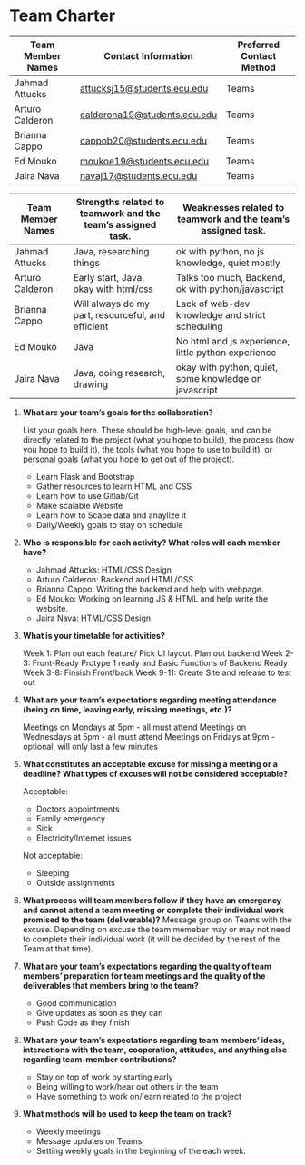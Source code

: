 Team Charter
============
| Team Member Names | Contact Information			| Preferred Contact Method |
| ----------------- | --------------------------	| ------------------------ |
| Jahmad Attucks   | attucksj15@students.ecu.edu   | Teams					   |
| Arturo Calderon   | calderona19@students.ecu.edu  |  Teams				   |
| Brianna Cappo     | cappob20@students.ecu.edu     | Teams                    |
| Ed Mouko			| moukoe19@students.ecu.edu     | Teams                    |
| Jaira Nava		| navaj17@students.ecu.edu      | Teams                    |
 
| Team Member Names	   | Strengths related to teamwork and the team’s assigned task.	 | Weaknesses related to teamwork and the team’s assigned task.		|
| -------------------- | -----------------------------------------------------------     | ------------------------------------------------------------	    |
| Jahmad Attucks      | Java, researching things									     | ok with python, no js knowledge, quiet mostly                    |
| Arturo Calderon      | Early start, Java, okay with html/css						     | Talks too much, Backend, ok with python/javascript               |
| Brianna Cappo        | Will always do my part, resourceful, and efficient              | Lack of web-dev knowledge and strict scheduling                  |
| Ed Mouko             | Java														     | No html and js experience, little python experience              |
| Jaira Nava           | Java, doing research, drawing								     | okay with python, quiet, some knowledge on javascript            |


1. **What are your team’s goals for the collaboration?**

	List your goals here. These should be high-level goals, and can be directly related to the project (what you hope to build), the process (how you hope to build it), the tools (what you hope to use to build it), or personal goals (what you hope to get out of the project).
   - Learn Flask and Bootstrap
   - Gather resources to learn HTML and CSS
   - Learn how to use Gitlab/Git
   - Make scalable Website
   - Learn how to Scape data and anaylize it
   - Daily/Weekly goals to stay on schedule 

2. **Who is responsible for each activity? What roles will each member have?**

   - Jahmad Attucks:		 HTML/CSS Design 
   - Arturo Calderon:		 Backend and HTML/CSS 
   - Brianna Cappo:		 Writing the backend and help with webpage. 
   - Ed Mouko:				 Working on learning JS & HTML and help write the website.
   - Jaira Nava:			 HTML/CSS Design 

3. **What is your timetable for activities?**  

   Week 1: Plan out each feature/ Pick UI layout. Plan out backend 
   Week 2-3: Front-Ready Protype 1 ready and Basic Functions of Backend Ready 
   Week 3-8: Finsish Front/back 
   Week 9-11: Create Site and release to test out

4. **What are your team’s expectations regarding meeting attendance (being on time, leaving early, missing meetings, etc.)?**

   Meetings on Mondays at 5pm - all must attend 
   Meetings on Wednesdays at 5pm - all must attend 
   Meetings on Fridays at 9pm  - optional, will only last a few minutes

5. **What constitutes an acceptable excuse for missing a meeting or a deadline?  What types of excuses will not be considered acceptable?**

   Acceptable:
   - Doctors appointments 
   - Family emergency
   - Sick
   - Electricity/Internet issues

   Not acceptable:
      - Sleeping
      - Outside assignments


6. **What process will team members follow if they have an emergency and cannot attend a team meeting or complete their individual work promised to the team (deliverable)?**
   Message group on Teams with the excuse. Depending on excuse the team memeber may or may not need to complete their individual work (it will be decided by the rest of the Team at that time).


7. **What are your team’s expectations regarding the quality of team members’ preparation for team meetings and the quality of the deliverables that members bring to the team?**
   - Good communication
   - Give updates as soon as they can
   - Push Code as they finish


8. **What are your team’s expectations regarding team members’ ideas, interactions with the team, cooperation, attitudes, and anything else regarding team-member contributions?**
   - Stay on top of work by starting early 
   - Being willing to work/hear out others in the team
   - Have something to work on/learn related to the project


9. **What methods will be used to keep the team on track?**
   - Weekly meetings
   - Message updates on Teams 
   - Setting weekly goals in the beginning of the each week.
